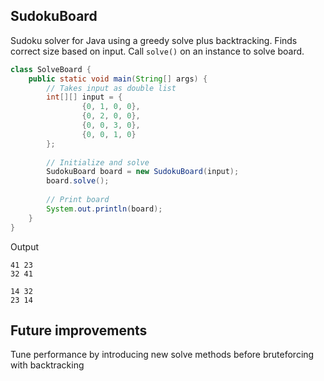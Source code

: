 ## SudokuBoard
Sudoku solver for Java using a greedy solve plus backtracking. Finds correct size based on input. Call `solve()` on an instance to solve board.

```java
class SolveBoard {
    public static void main(String[] args) {
        // Takes input as double list
        int[][] input = {
                {0, 1, 0, 0},
                {0, 2, 0, 0},
                {0, 0, 3, 0},
                {0, 0, 1, 0}
        };
        
        // Initialize and solve
        SudokuBoard board = new SudokuBoard(input);
        board.solve();
        
        // Print board
        System.out.println(board);
    }
}
```

Output
```text
41 23 
32 41 

14 32 
23 14
```

## Future improvements
Tune performance by introducing new solve methods before bruteforcing with backtracking
